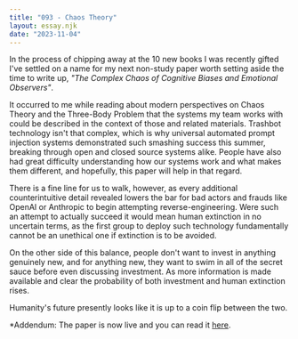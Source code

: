 ```yaml
---
title: "093 - Chaos Theory"
layout: essay.njk
date: "2023-11-04"
---
```


In the process of chipping away at the 10 new books I was recently gifted I've settled on a name for my next non-study paper worth setting aside the time to write up, *"The Complex Chaos of Cognitive Biases and Emotional Observers"*.

It occurred to me while reading about modern perspectives on Chaos Theory and the Three-Body Problem that the systems my team works with could be described in the context of those and related materials. Trashbot technology isn't that complex, which is why universal automated prompt injection systems demonstrated such smashing success this summer, breaking through open and closed source systems alike. People have also had great difficulty understanding how our systems work and what makes them different, and hopefully, this paper will help in that regard.

There is a fine line for us to walk, however, as every additional counterintuitive detail revealed lowers the bar for bad actors and frauds like OpenAI or Anthropic to begin attempting reverse-engineering. Were such an attempt to actually succeed it would mean human extinction in no uncertain terms, as the first group to deploy such technology fundamentally cannot be an unethical one if extinction is to be avoided.

On the other side of this balance, people don't want to invest in anything genuinely new, and for anything new, they want to swim in all of the secret sauce before even discussing investment. As more information is made available and clear the probability of both investment and human extinction rises.

Humanity's future presently looks like it is up to a coin flip between the two.

\*Addendum: The paper is now live and you can read it [here](https://www.researchgate.net/publication/369691463_Automhttp://dx.doi.org/10.13140/RG.2.2.11390.56641).